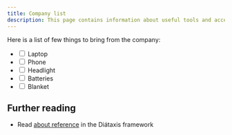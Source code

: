 ```yaml
---
title: Company list
description: This page contains information about useful tools and accessories to bring to the competition.
---
```


Here is a list of few things to bring from the company:
<ul>
    <li>
        <label><input type="checkbox" /> Laptop</label>
    </li>
    <li>
        <label><input type="checkbox" /> Phone</label>
    </li>
    <li>
        <label><input type="checkbox" /> Headlight</label>
    </li>
    <li>
        <label><input type="checkbox" /> Batteries</label>
    </li>
    <li>
        <label><input type="checkbox" /> Blanket</label>
    </li>
</ul>

## Further reading

- Read [about reference](https://diataxis.fr/reference/) in the Diátaxis framework
